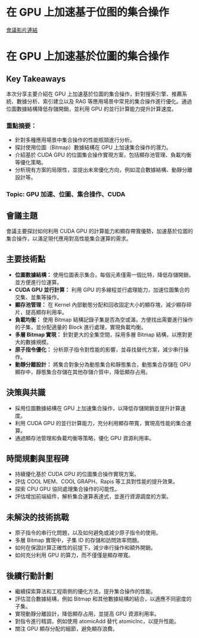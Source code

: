 # 在 GPU 上加速基于位图的集合操作
[會議影片連結](https://www.nvidia.com/gtc/session-catalog/?search=%E5%9C%A8%20GPU%20%E4%B8%8A%E5%8A%A0%E9%80%9F%E5%9F%BA%E4%BA%8E%E4%BD%8D%E5%9B%BE%E7%9A%84%E9%9B%86%E5%90%88%E6%93%8D%E4%BD%9C&tab.catalogallsessionstab=16566177511100015Kus#/session/1727237552407001ccMY)
# 在 GPU 上加速基於位圖的集合操作

## Key Takeaways
本次分享主要介紹在 GPU 上加速基於位圖的集合操作，針對搜索引擎、推薦系統、數據分析、索引建立以及 RAG 等應用場景中常見的集合操作進行優化。通過位圖數據結構降低存儲開銷，並利用 GPU 的並行計算能力提升計算速度。
### 重點摘要：
*   針對多種應用場景中集合操作的性能瓶頸進行分析。
*   探討使用位圖（Bitmap）數據結構在 GPU 上加速集合操作的潛力。
*   介紹基於 CUDA GPU 的位圖集合操作實現方案，包括顯存池管理、負載均衡等優化策略。
*   分析現有方案的局限性，並提出未來優化方向，例如混合數據結構、動靜分離設計等。
### Topic: GPU 加速、位圖、集合操作、CUDA

## 會議主題
會議主要探討如何利用 CUDA GPU 的計算能力和顯存帶寬優勢，加速基於位圖的集合操作，以滿足現代應用對高性能集合運算的需求。

## 主要技術點
*   **位圖數據結構：** 使用位圖表示集合，每個元素僅需一個比特，降低存儲開銷，並方便進行位運算。
*   **CUDA GPU 並行計算：** 利用 GPU 的多線程並行處理能力，加速位圖集合的交集、並集等操作。
*   **顯存池管理：** 在 Kernel 內部動態分配和回收固定大小的顯存塊，減少顯存碎片，提高顯存利用率。
*   **負載均衡：** 使用 Bitmap 結構記錄子集是否為空或滿，方便找出需要進行操作的子集，並分配適量的 Block 進行處理，實現負載均衡。
*   **多層 Bitmap 實現：** 針對更大的全集空間，採用多層 Bitmap 結構，以應對更大的數據規模。
*   **原子指令優化：** 分析原子指令對性能的影響，並尋找替代方案，減少串行操作。
*   **動靜分離設計：** 將集合對象分為動態集合和靜態集合，動態集合存儲在 GPU 顯存中，靜態集合存儲在其他存儲介質中，降低顯存占用。

## 決策與共識
*   採用位圖數據結構在 GPU 上加速集合操作，以降低存儲開銷並提升計算速度。
*   利用 CUDA GPU 的並行計算能力，充分利用顯存帶寬，實現高性能的集合運算。
*   通過顯存池管理和負載均衡等策略，優化 GPU 資源利用率。

## 時間規劃與里程碑
*   持續優化基於 CUDA GPU 的位圖集合操作實現方案。
*   評估 COOL MEM、COOL GRAPH、Rapis 等工具對性能的提升效果。
*   探索 CPU GPU 協同處理集合操作的可能性。
*   評估增加前端組件，解析集合運算表達式，並進行資源調度的方案。

## 未解決的技術挑戰
*   原子指令的串行化問題，以及如何避免或減少原子指令的使用。
*   多層 Bitmap 實現中，子集 ID 的存儲和訪問效率問題。
*   如何在保證計算正確性的前提下，減少串行操作和額外開銷。
*   如何充分利用 GPU 的算力，而不僅僅是顯存帶寬。

## 後續行動計劃
*   繼續探索算法和工程兩側的優化方法，提升集合操作的性能。
*   評估混合數據結構，例如 Bitmap 和其他數據結構的結合，以適應不同密度的子集。
*   實現動靜分離設計，降低顯存占用，並提高 GPU 資源利用率。
*   對指令進行精調，例如使用 atomicAdd 替代 atomicInc，以提升性能。
*   關注 GPU 顯存分配的細節，避免顯存浪費。
